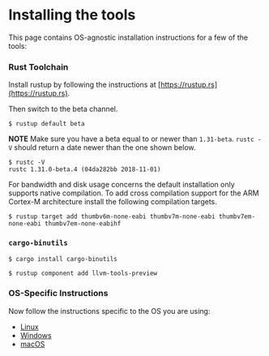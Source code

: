 # Installing the tools

This page contains OS-agnostic installation instructions for a few of the tools:

### Rust Toolchain

Install rustup by following the instructions at [https://rustup.rs](https://rustup.rs).

Then switch to the beta channel.

``` console
$ rustup default beta
```

**NOTE** Make sure you have a beta equal to or newer than `1.31-beta`. `rustc
-V` should return a date newer than the one shown below.

``` console
$ rustc -V
rustc 1.31.0-beta.4 (04da282bb 2018-11-01)
```

For bandwidth and disk usage concerns the default installation only supports
native compilation. To add cross compilation support for the ARM Cortex-M
architecture install the following compilation targets.

``` console
$ rustup target add thumbv6m-none-eabi thumbv7m-none-eabi thumbv7em-none-eabi thumbv7em-none-eabihf
```

### `cargo-binutils`

``` console
$ cargo install cargo-binutils

$ rustup component add llvm-tools-preview
```

### OS-Specific Instructions

Now follow the instructions specific to the OS you are using:

- [Linux](install/linux.md)
- [Windows](install/windows.md)
- [macOS](install/macos.md)
